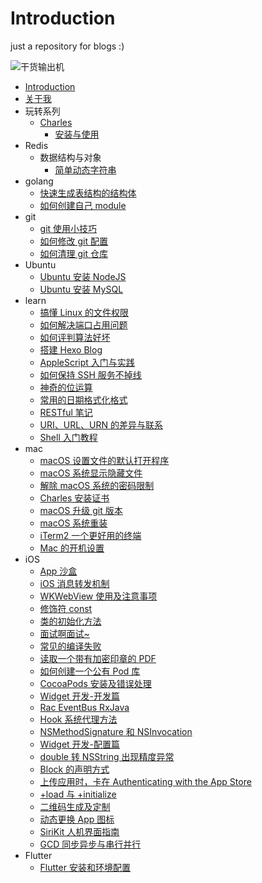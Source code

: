 # Introduction

just a repository for blogs :)

![干货输出机](https://img.zhangpeng.site/wechat/qrcode.jpg)

* [Introduction](README.md)
* [关于我](about.md)
* 玩转系列
  * [Charles](./manual/charles/README.md)
    * [安装与使用](./manual/charles/1.setup-and-use.md)
* Redis
  * 数据结构与对象
    * [简单动态字符串](redis/1.data-structures-and-objects/1.simple-dynamic-string.md)
* golang
  * [快速生成表结构的结构体](golang/generate-table-struct.md)
  * [如何创建自己 module](golang/create-personal-module.md)
* git
  * [git 使用小技巧](git/tips-for-git.md)
  * [如何修改 git 配置](git/modify-git-configuration.md)
  * [如何清理 git 仓库](git/clean-up-git-repository.md)
* Ubuntu
  * [Ubuntu 安装 NodeJS](ubuntu/install-nodejs.md)
  * [Ubuntu 安装 MySQL](ubuntu/install-mysql.md)
* learn
  * [搞懂 Linux 的文件权限](learn/linux-file-permissions.md)
  * [如何解决端口占用问题](learn/resolve-port-occupancy.md)
  * [如何评判算法好坏](learn/judge-algorithm-quality.md)
  * [搭建 Hexo Blog](learn/set-up-hexo-blog.md)
  * [AppleScript 入门与实践](learn/introduction-to-applescript.md)
  * [如何保持 SSH 服务不掉线](learn/keep-alive-ssh.md)
  * [神奇的位运算](learn/bit-operation.md)
  * [常用的日期格式化格式](learn/date-formatter.md)
  * [RESTful 笔记](learn/introduction-to-restful.md)
  * [URI、URL、URN 的差异与联系](learn/uri-url-urn.md)
  * [Shell 入门教程](learn/introduction-to-shell.md)
* mac
  * [macOS 设置文件的默认打开程序](mac/set-file-default-opening-mode.md)
  * [macOS 系统显示隐藏文件](mac/show-hidden-files.md)
  * [解除 macOS 系统的密码限制](mac/remove-password-limit.md)
  * [Charles 安装证书](mac/install-charles-certificate.md)
  * [macOS 升级 git 版本](mac/update-git-version.md)
  * [macOS 系统重装](mac/reinstall-mac-system.md)
  * [iTerm2 一个更好用的终端](mac/a-better-terminal.md)
  * [Mac 的开机设置](mac/configure-mac.md)
* iOS
  * [App 沙盒](ios/sandbox.md)
  * [iOS 消息转发机制](ios/message-forwarding.md)
  * [WKWebView 使用及注意事项](ios/wkwebview.md)
  * [修饰符 const](ios/const.md)
  * [类的初始化方法](ios/initializer.md)
  * [面试啊面试~](ios/interview.md)
  * [常见的编译失败](ios/build-failed.md)
  * [读取一个带有加密印章的 PDF](ios/read-pdf-with-cryptographic-seal.md)
  * [如何创建一个公有 Pod 库](ios/create-pod.md)
  * [CocoaPods 安装及错误处理](ios/cocoapods.md)
  * [Widget 开发-开发篇](ios/widget-development.md)
  * [Rac EventBus RxJava](ios/rac-eventbus-rxjava.md)
  * [Hook 系统代理方法](ios/hook-system-delegate-method.md)
  * [NSMethodSignature 和 NSInvocation](ios/nsmethodsignature-nsinvocation.md)
  * [Widget 开发-配置篇](ios/widget-configuration.md)
  * [double 转 NSString 出现精度异常](ios/double-to-nsstring.md)
  * [Block 的声明方式](ios/block-statement.md)
  * [上传应用时，卡在 Authenticating with the App Store](ios/authenticating-with-the-app-store.md)
  * [+load 与 +initialize](ios/load-and-initialize.md)
  * [二维码生成及定制](ios/create-qr-code.md)
  * [动态更换 App 图标](ios/dynamic-icon.md)
  * [SiriKit 人机界面指南](ios/sirikit.md)
  * [GCD 同步异步与串行并行](ios/gcd.md)
* Flutter
  * [Flutter 安装和环境配置](flutter/install-flutter.md)
